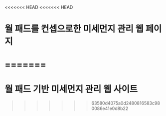 <<<<<<< HEAD
<<<<<<< HEAD

# 월 패드를 컨셉으로한 미세먼지 관리 웹 페이지

=======
=======
# 월 패드 기반 미세먼지 관리 웹 사이트
>>>>>>> 63580d4075a0d2480816583c980086e41e0d8b22
